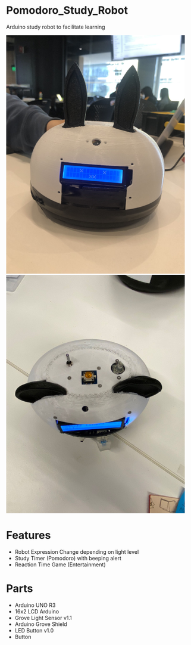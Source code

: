 # Pomodoro_Study_Robot
Arduino study robot to facilitate learning

<img src="images/study_robot_2.jpg" width="480">
<img src="images/study%20robot.jpg" width="480">

# Features
- Robot Expression Change depending on light level
- Study Timer (Pomodoro) with beeping alert
- Reaction Time Game (Entertainment)

# Parts
- Arduino UNO R3
- 16x2 LCD Arduino
- Grove Light Sensor v1.1
- Arduino Grove Shield
- LED Button v1.0
- Button
